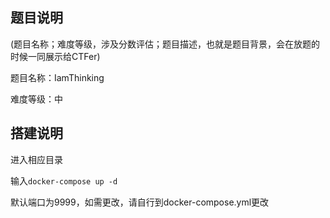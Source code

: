 ## 题目说明

(题目名称；难度等级，涉及分数评估；题目描述，也就是题目背景，会在放题的时候一同展示给CTFer)

题目名称：IamThinking

难度等级：中


## 搭建说明

进入相应目录

输入`docker-compose up -d`

默认端口为9999，如需更改，请自行到docker-compose.yml更改